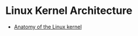 # Linux Kernel Architecture

- [Anatomy of the Linux kernel](https://www.ibm.com/developerworks/library/l-linux-kernel/index.html)